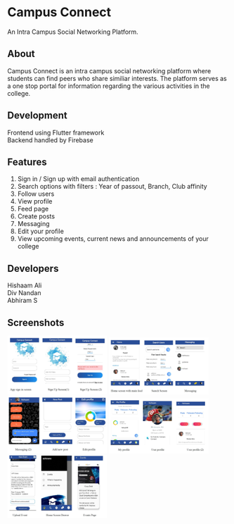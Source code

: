 # Campus Connect

An Intra Campus Social Networking Platform.

## About

Campus Connect is an intra campus social networking platform where students can find peers who share similiar interests. The platform serves as a one stop portal for information regarding the various activities in the college.

## Development

Frontend using Flutter framework<br/>
Backend handled by Firebase

## Features

1. Sign in / Sign up with email authentication
2. Search options with filters : Year of passout, Branch, Club affinity
3. Follow users
4. View profile
5. Feed page
6. Create posts
7. Messaging
8. Edit your profile
9. View upcoming events, current news and announcements of your college

## Developers

Hishaam Ali<br/>
Div Nandan<br/>
Abhiram S

## Screenshots

<img src="screenshots/1.JPG" width="45%"> </img>
<img src="screenshots/2.JPG" width="45%"> </img>
<img src="screenshots/3.JPG" width="45%"> </img>
<img src="screenshots/4.JPG" width="45%"> </img>
<img src="screenshots/5.JPG" width="45%"> </img>
